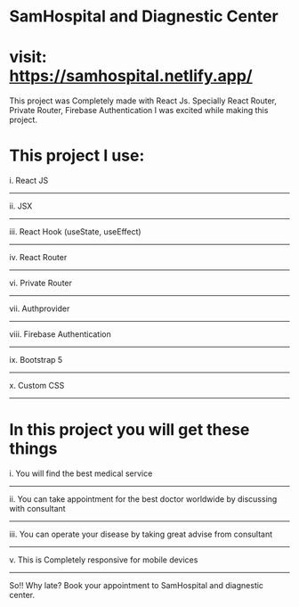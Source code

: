 # SamHospital and Diagnestic Center
# visit: https://samhospital.netlify.app/

This project was Completely made with React Js. Specially React Router, Private Router, Firebase Authentication I was excited while making this project.

# This project I use:
i. React JS <br><hr>
ii. JSX <br><hr>
iii. React Hook (useState, useEffect) <br><hr>
iv. React Router <br><hr>
vi. Private Router <br><hr>
vii. Authprovider <br><hr>
viii. Firebase Authentication <br><hr>
ix. Bootstrap 5 <br><hr>
x. Custom CSS <br><hr>

# In this project  you will get these things

i. You will find the best medical service <br><hr> 
ii. You can take appointment for the best doctor worldwide by discussing with consultant<br><hr> 
iii. You can operate your disease by taking great advise from consultant <br><hr> 
v. This is Completely responsive for mobile devices <br><hr> 

So!! Why late? Book your appointment to SamHospital and diagnestic center.